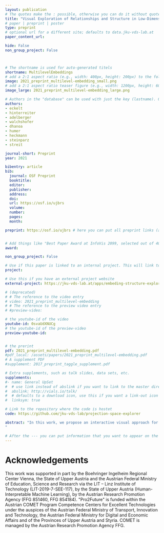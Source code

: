 ```yaml
---
layout: publication
# The quotes make the : possible, otherwise you can do it without quotes
title: "Visual Exploration of Relationships and Structure in Low-Dimensional Embeddings"
# paper | preprint | poster
type: preprint
# optional url for a different site; defaults to data.jku-vds-lab.at
paper_content_url: 

hide: False
non_group_project: False



# The shortname is used for auto-generated titels
shortname: MultilevelEmbeddings
# add a 2:1 aspect ratio (e.g., width: 400px, height: 200px) to the folder /assets/images/papers/
image: 2021_preprint_multilevel-embedding_small.png
# add a 2:1 aspect ratio teaser figure (e.g., width: 1200px, height: 600px) to the folder /assets/images/papers/
image_large: 2021_preprint_multilevel-embedding_large.png

# Authors in the "database" can be used with just the key (lastname). Others can be written properly.
authors:
- eckelt
- hinterreiter
- adelberger
- walchshofer
- dhanoa
- humer
- heckmann
- steinparz
- streit

journal-short: Preprint
year: 2021

bibentry: article
bib:
  journal: OSF Preprint
  booktitle: 
  editor: 
  publisher: 
  address: 
  doi:
  url: https://osf.io/ujbrs
  volume: 
  number: 
  pages: 
  month: 

preprint: https://osf.io/ujbrs # here you can put all preprint links (arxiv.org, osf.io,...)


# Add things like "Best Paper Award at InfoVis 2099, selected out of 4000 submissions"
award:

non_group_project: False

# Use if this paper is linked to an internal project. This will link to the project site
project: 

# Use this if you have an external project website
external-project: https://jku-vds-lab.at/apps/embeding-structure-explorer/

# (deprecated)
# # The reference to the video entry
# video: 2021_preprint_multilevel-embedding
# # The reference to the preview video entry
# #preview-video:

# the youtube-id of the video
youtube-id: 0svaUdXNUCg
# the youtube-id of the preview-video
preview-youtube-id: 


# the prerint
pdf: 2021_preprint_multilevel-embedding.pdf
#pdf_local: /assets/papers/2021_preprint_multilevel-embedding.pdf
# A supplement PDF
#supplement: 2017_preprint_taggle_supplement.pdf

# Extra supplements, such as talk slides, data sets, etc.
supplements:
#- name: General UpSet
#  # use link instead of abslink if you want to link to the master directory
#  abslink: http://vials.io/talk/
#  # defaults to a download icon, use this if you want a link-out icon
#  linksym: true

# Link to the repository where the code is hostet
code: https://github.com/jku-vds-lab/projection-space-explorer

abstract: "In this work, we propose an interactive visual approach for the exploration and formation of structural relationships in embeddings of high-dimensional data. These structural relationships, such as item sequences, associations of items with groups, and hierarchies between groups of items, are defining properties of many real-world datasets. Nevertheless, most existing methods for the visual exploration of embeddings treat these structures as second-class citizens or do not take them into account at all. In our proposed analysis workflow, users explore enriched scatterplots of the embedding, in which relationships between items and/or groups are visually highlighted. The original high-dimensional data for single items, groups of items, or differences between connected items and groups is accessible through additional summary visualizations. We carefully tailored these summary and difference visualizations to the various data types and semantic contexts. During their exploratory analysis, users can externalize their insights by setting up additional groups and relationships between items and/or groups. We demonstrate the utility and potential impact of our approach by means of two use cases and multiple examples from various domains.
"

# After the --- you can put information that you want to appear on the website using markdown formatting or HTML. A good example are acknowledgements, extra references, an erratum, etc.
---
```



# Acknowledgements

This work was supported in part by the Boehringer Ingelheim Regional Center Vienna, the State of Upper Austria and the Austrian Federal Ministry of Education, Science and Research via the LIT ⁠– Linz Institute of Technology (LIT-2019-7-SEE-117), by the State of Upper Austria (Human-Interpretable Machine Learning), by the Austrian Research Promotion Agency (FFG 851460, FFG 854184). "Pro2Future" is funded within the Austrian COMET Program Competence Centers for Excellent Technologies under the auspices of the Austrian Federal Ministry of Transport, Innovation and Technology, the Austrian Federal Ministry for Digital and Economic Affairs and of the Provinces of Upper Austria and Styria. COMET is managed by the Austrian Research Promotion Agency FFG.
